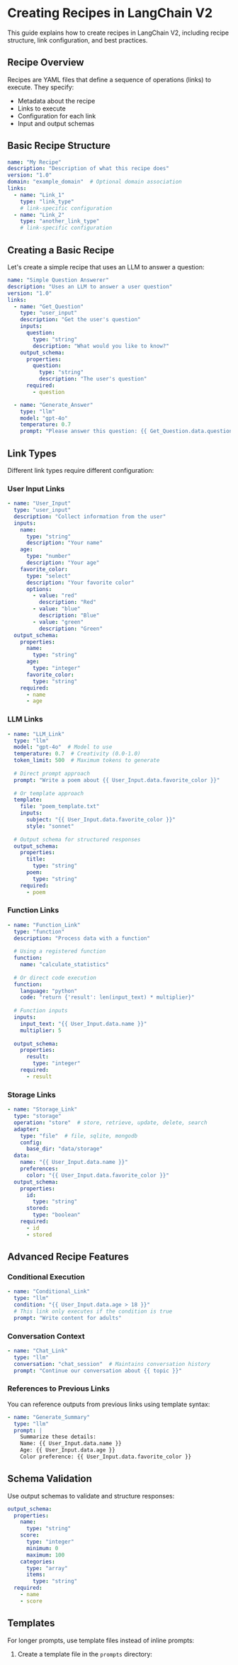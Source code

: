 # Creating Recipes in LangChain V2

This guide explains how to create recipes in LangChain V2, including recipe structure, link configuration, and best practices.

## Recipe Overview

Recipes are YAML files that define a sequence of operations (links) to execute. They specify:

- Metadata about the recipe
- Links to execute
- Configuration for each link
- Input and output schemas

## Basic Recipe Structure

```yaml
name: "My Recipe"
description: "Description of what this recipe does"
version: "1.0"
domain: "example_domain"  # Optional domain association
links:
  - name: "Link_1"
    type: "link_type"
    # link-specific configuration
  - name: "Link_2"
    type: "another_link_type"
    # link-specific configuration
```

## Creating a Basic Recipe

Let's create a simple recipe that uses an LLM to answer a question:

```yaml
name: "Simple Question Answerer"
description: "Uses an LLM to answer a user question"
version: "1.0"
links:
  - name: "Get_Question"
    type: "user_input"
    description: "Get the user's question"
    inputs:
      question:
        type: "string"
        description: "What would you like to know?"
    output_schema:
      properties:
        question:
          type: "string"
          description: "The user's question"
      required:
        - question

  - name: "Generate_Answer"
    type: "llm"
    model: "gpt-4o"
    temperature: 0.7
    prompt: "Please answer this question: {{ Get_Question.data.question }}"
```

## Link Types

Different link types require different configuration:

### User Input Links

```yaml
- name: "User_Input"
  type: "user_input"
  description: "Collect information from the user"
  inputs:
    name:
      type: "string"
      description: "Your name"
    age:
      type: "number"
      description: "Your age"
    favorite_color:
      type: "select"
      description: "Your favorite color"
      options:
        - value: "red"
          description: "Red"
        - value: "blue"
          description: "Blue"
        - value: "green"
          description: "Green"
  output_schema:
    properties:
      name:
        type: "string"
      age:
        type: "integer"
      favorite_color:
        type: "string"
    required:
      - name
      - age
```

### LLM Links

```yaml
- name: "LLM_Link"
  type: "llm"
  model: "gpt-4o"  # Model to use
  temperature: 0.7  # Creativity (0.0-1.0)
  token_limit: 500  # Maximum tokens to generate
  
  # Direct prompt approach
  prompt: "Write a poem about {{ User_Input.data.favorite_color }}"
  
  # Or template approach
  template:
    file: "poem_template.txt"
    inputs:
      subject: "{{ User_Input.data.favorite_color }}"
      style: "sonnet"
  
  # Output schema for structured responses
  output_schema:
    properties:
      title:
        type: "string"
      poem:
        type: "string"
    required:
      - poem
```

### Function Links

```yaml
- name: "Function_Link"
  type: "function"
  description: "Process data with a function"
  
  # Using a registered function
  function:
    name: "calculate_statistics"
  
  # Or direct code execution
  function:
    language: "python"
    code: "return {'result': len(input_text) * multiplier}"
  
  # Function inputs
  inputs:
    input_text: "{{ User_Input.data.name }}"
    multiplier: 5
    
  output_schema:
    properties:
      result:
        type: "integer"
    required:
      - result
```

### Storage Links

```yaml
- name: "Storage_Link"
  type: "storage"
  operation: "store"  # store, retrieve, update, delete, search
  adapter:
    type: "file"  # file, sqlite, mongodb
    config:
      base_dir: "data/storage"
  data:
    name: "{{ User_Input.data.name }}"
    preferences:
      color: "{{ User_Input.data.favorite_color }}"
  output_schema:
    properties:
      id:
        type: "string"
      stored:
        type: "boolean"
    required:
      - id
      - stored
```

## Advanced Recipe Features

### Conditional Execution

```yaml
- name: "Conditional_Link"
  type: "llm"
  condition: "{{ User_Input.data.age > 18 }}"
  # This link only executes if the condition is true
  prompt: "Write content for adults"
```

### Conversation Context

```yaml
- name: "Chat_Link"
  type: "llm"
  conversation: "chat_session"  # Maintains conversation history
  prompt: "Continue our conversation about {{ topic }}"
```

### References to Previous Links

You can reference outputs from previous links using template syntax:

```yaml
- name: "Generate_Summary"
  type: "llm"
  prompt: |
    Summarize these details:
    Name: {{ User_Input.data.name }}
    Age: {{ User_Input.data.age }}
    Color preference: {{ User_Input.data.favorite_color }}
```

## Schema Validation

Use output schemas to validate and structure responses:

```yaml
output_schema:
  properties:
    name:
      type: "string"
    score:
      type: "integer"
      minimum: 0
      maximum: 100
    categories:
      type: "array"
      items:
        type: "string"
  required:
    - name
    - score
```

## Templates

For longer prompts, use template files instead of inline prompts:

1. Create a template file in the `prompts` directory:
